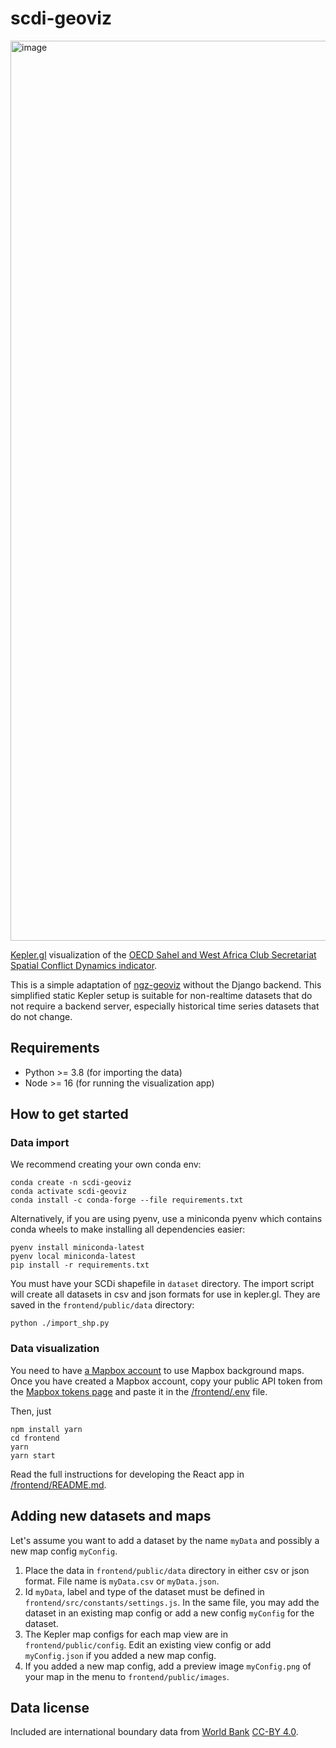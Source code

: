 # scdi-geoviz

<img width="1440" alt="image" src="https://user-images.githubusercontent.com/9367712/135244213-b3d8128d-f9e3-4c09-85dd-c3b5ce0d02fa.png">


[Kepler.gl](https://kepler.gl) visualization of the [OECD Sahel and West Africa Club Secretariat](https://www.oecd.org/swac/) [Spatial Conflict Dynamics indicator](https://oecd-development-matters.org/2019/10/17/mapping-the-geography-of-political-violence-in-north-and-west-africa/).

This is a simple adaptation of [ngz-geoviz](https://github.com/GispoCoding/ngz-geoviz) without the Django backend. This simplified static Kepler setup is suitable for non-realtime datasets that do not require a backend server, especially historical time series datasets that do not change.

## Requirements

- Python >= 3.8 (for importing the data)
- Node >= 16 (for running the visualization app)

## How to get started
### Data import

We recommend creating your own conda env:

```
conda create -n scdi-geoviz
conda activate scdi-geoviz
conda install -c conda-forge --file requirements.txt
```

Alternatively, if you are using pyenv, use a miniconda pyenv which contains conda wheels to make installing all dependencies easier:

```
pyenv install miniconda-latest
pyenv local miniconda-latest
pip install -r requirements.txt
```

You must have your SCDi shapefile in `dataset` directory. The import script will create all datasets in csv and json formats for use in kepler.gl. They are saved in the `frontend/public/data` directory:

```
python ./import_shp.py
```

### Data visualization

You need to have [a Mapbox account](https://account.mapbox.com/auth/signup/) to use Mapbox background maps. Once you have created a Mapbox account, copy your public API token from the [Mapbox tokens page](https://account.mapbox.com/access-tokens) and paste it in the [/frontend/.env](/frontend/.env) file.

Then, just
```
npm install yarn
cd frontend
yarn
yarn start
```

Read the full instructions for developing the React app in [/frontend/README.md](/frontend/README.md).

## Adding new datasets and maps

Let's assume you want to add a dataset by the name `myData` and possibly a new map config `myConfig`.

1. Place the data in `frontend/public/data` directory in either csv or json format. File name is `myData.csv` or `myData.json`.
2. Id `myData`, label and type of the dataset must be defined in `frontend/src/constants/settings.js`. In the same file, you may add the dataset in an existing map config or add a new config `myConfig` for the dataset.
3. The Kepler map configs for each map view are in `frontend/public/config`. Edit an existing view config or add `myConfig.json` if you added a new map config.
4. If you added a new map config, add a preview image `myConfig.png` of your map in the menu to `frontend/public/images`.

## Data license 

Included are international boundary data from [World Bank](https://datacatalog.worldbank.org/dataset/world-bank-official-boundaries) [CC-BY 4.0](https://datacatalog.worldbank.org/public-licenses#cc-by).
